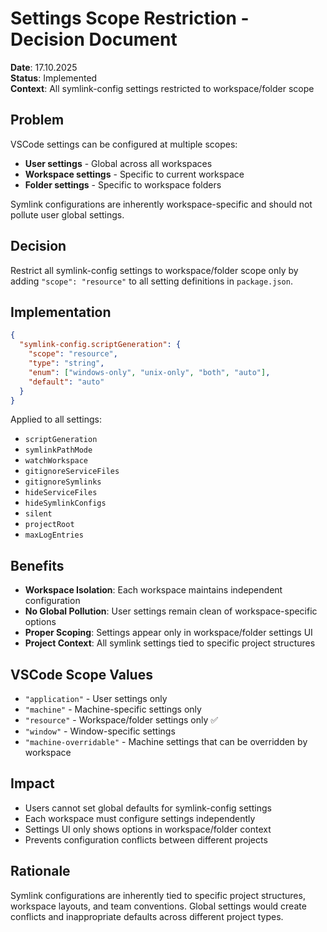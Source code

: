 # Settings Scope Restriction - Decision Document

**Date**: 17.10.2025  
**Status**: Implemented  
**Context**: All symlink-config settings restricted to workspace/folder scope

## Problem

VSCode settings can be configured at multiple scopes:
- **User settings** - Global across all workspaces
- **Workspace settings** - Specific to current workspace
- **Folder settings** - Specific to workspace folders

Symlink configurations are inherently workspace-specific and should not pollute user global settings.

## Decision

Restrict all symlink-config settings to workspace/folder scope only by adding `"scope": "resource"` to all setting definitions in `package.json`.

## Implementation

```json
{
  "symlink-config.scriptGeneration": {
    "scope": "resource",
    "type": "string",
    "enum": ["windows-only", "unix-only", "both", "auto"],
    "default": "auto"
  }
}
```

Applied to all settings:
- `scriptGeneration`
- `symlinkPathMode` 
- `watchWorkspace`
- `gitignoreServiceFiles`
- `gitignoreSymlinks`
- `hideServiceFiles`
- `hideSymlinkConfigs`
- `silent`
- `projectRoot`
- `maxLogEntries`

## Benefits

- **Workspace Isolation**: Each workspace maintains independent configuration
- **No Global Pollution**: User settings remain clean of workspace-specific options
- **Proper Scoping**: Settings appear only in workspace/folder settings UI
- **Project Context**: All symlink settings tied to specific project structures

## VSCode Scope Values

- `"application"` - User settings only
- `"machine"` - Machine-specific settings only  
- `"resource"` - Workspace/folder settings only ✅
- `"window"` - Window-specific settings
- `"machine-overridable"` - Machine settings that can be overridden by workspace

## Impact

- Users cannot set global defaults for symlink-config settings
- Each workspace must configure settings independently
- Settings UI only shows options in workspace/folder context
- Prevents configuration conflicts between different projects

## Rationale

Symlink configurations are inherently tied to specific project structures, workspace layouts, and team conventions. Global settings would create conflicts and inappropriate defaults across different project types.